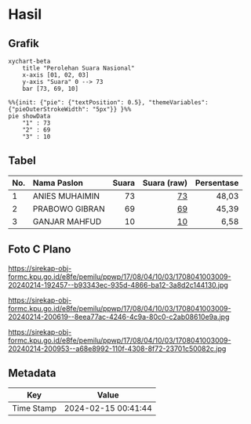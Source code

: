 # Hasil

## Grafik

```mermaid
xychart-beta
    title "Perolehan Suara Nasional"
    x-axis [01, 02, 03]
    y-axis "Suara" 0 --> 73
    bar [73, 69, 10]
```

```mermaid
%%{init: {"pie": {"textPosition": 0.5}, "themeVariables": {"pieOuterStrokeWidth": "5px"}} }%%
pie showData
    "1" : 73
    "2" : 69
    "3" : 10
```

## Tabel

| No. | Nama Paslon    | Suara | Suara (raw) | Persentase |
|:--- |:-------------- | -----:| -----------:| ----------:|
| 1   | ANIES MUHAIMIN | 73    | [73][p-1]   | 48,03      |
| 2   | PRABOWO GIBRAN | 69    | [69][p-2]   | 45,39      |
| 3   | GANJAR MAHFUD  | 10    | [10][p-3]   | 6,58       |


[p-1]: https://github.com/gigit-pemilu/pemilu-2024/blob/main/pilpres/hitung-suara/sub/17-bengkulu/sub/08-kepahiang/sub/04-kepahiang/sub/1003-pensiunan/sub/009-tps/sub/paslon-1.txt
[p-2]: https://github.com/gigit-pemilu/pemilu-2024/blob/main/pilpres/hitung-suara/sub/17-bengkulu/sub/08-kepahiang/sub/04-kepahiang/sub/1003-pensiunan/sub/009-tps/sub/paslon-2.txt
[p-3]: https://github.com/gigit-pemilu/pemilu-2024/blob/main/pilpres/hitung-suara/sub/17-bengkulu/sub/08-kepahiang/sub/04-kepahiang/sub/1003-pensiunan/sub/009-tps/sub/paslon-3.txt

## Foto C Plano

https://sirekap-obj-formc.kpu.go.id/e8fe/pemilu/ppwp/17/08/04/10/03/1708041003009-20240214-192457--b93343ec-935d-4866-ba12-3a8d2c144130.jpg

https://sirekap-obj-formc.kpu.go.id/e8fe/pemilu/ppwp/17/08/04/10/03/1708041003009-20240214-200619--8eea77ac-4246-4c9a-80c0-c2ab08610e9a.jpg

https://sirekap-obj-formc.kpu.go.id/e8fe/pemilu/ppwp/17/08/04/10/03/1708041003009-20240214-200953--a68e8992-110f-4308-8f72-23701c50082c.jpg


## Metadata

| Key        | Value               |
| ---------- | ------------------- |
| Time Stamp | 2024-02-15 00:41:44 |



